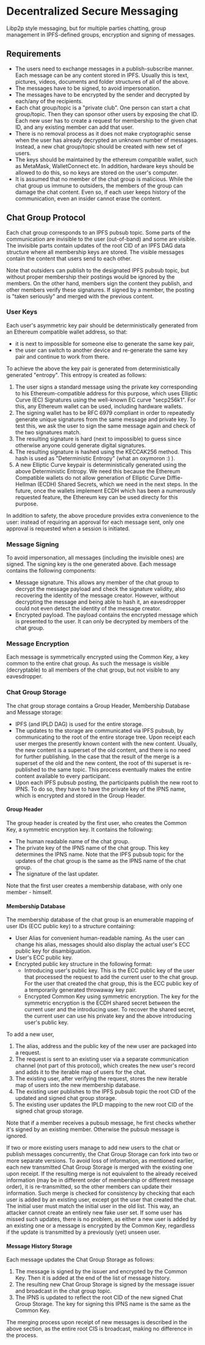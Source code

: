 # Decentralized Secure Messaging

Libp2p style messaging, but for multiple parties chatting, group management in IPFS-defined groups, encryption and signing of messages.

## Requirements

- The users need to exchange messages in a publish-subscribe manner. Each message can be any content
stored in IPFS. Usually this is text, pictures, videos, documents and folder structures of all of the above.
- The messages have to be signed, to avoid impersonation.
- The messages have to be encrypted by the sender and decrypted by each/any of the recipients.
- Each chat group/topic is a "private club". One person can start a chat group/topic. Then they can sponsor other users by exposing the chat ID. Each new user has to create a request for membership to the given chat ID, and any existing member can add that user.
- There is no removal process as it does not make cryptographic sense when the user has already decrypted an unknown number of messages. Instead, a new chat group/topic should be created with new set of users.
- The keys should be maintained by the ethereum compatible wallet, such as MetaMask, WalletConnect etc. In addition, hardware keys should be allowed to do this, so no keys are stored on the user's computer.
- It is assumed that no member of the chat group is malicious. While the chat group us immune to
outsiders, the members of the group can damage the chat content. Even so, if each user keeps history
of the communication, even an insider cannot erase the content.

## Chat Group Protocol

Each chat group corresponds to an IPFS pubsub topic. Some parts of the communication are invisible to the user (out-of-band) and some are visible. The invisible parts contain updates of the root CID of an IPFS DAG data structure where all membership keys are stored. The visible messages contain the content that users send to each other.

Note that outsiders can publish to the designated IPFS pubsub topic, but without proper membership
their postings would be ignored by the members. On the other hand, members sign the content they
publish, and other members verify these signatures. If signed by a member, the posting is "taken
seriously" and merged with the previous content.

### User Keys

Each user's asymmetric key pair should be deterministically generated from an Ethereum compatible wallet address, so that:
- it is next to impossible for someone else to generate the same key pair,
- the user can switch to another device and re-generate the same key pair and continue to work from there.

To achieve the above the key pair is generated from deterministically generated "entropy". This entropy is created as follows:
1. The user signs a standard message using the private key corresponding to his Ethereum-compatible address for this purpose, which uses Elliptic Curve (EC) Signatures using the well-known EC curve "secp256k1". For this, any Ethereum wallet can be used, including hardware wallets.
2. The signing wallet has to be RFC 6979 compliant in order to repeatedly generate unique signatures from the same message and private key. To test this, we ask the user to sign the same message again and check of the two signatures match.
3. The resulting signature is hard (next to impossible) to guess since otherwise anyone could generate digital signatures.
4. The resulting signature is hashed using the KECCAK256 method. This hash is used as "Deterministic Entropy" (what an oxymoron :) ).
5. A new Elliptic Curve keypair is deterministically generated using the above Deterministic Entropy. We need this because the Ethereum Compatible wallets do not allow generation of Elliptic Curve Diffie-Hellman (ECDH) Shared Secrets, which we need in the next steps. In the future, once the wallets implement ECDH which has been a numerously requested feature, the Ethereum key can be used directy for this purpose. 

In addition to safety, the above procedure provides extra convenience to the user: instead of requiring an approval for each message sent, only one approval is requested when a session is initiated.

### Message Signing

To avoid impersonation, all messages (including the invisible ones) are signed. The signing key is the one generated above. Each message contains the following components:

- Message signature. This allows any member of the chat group to decrypt the message payload and check the signature validity, also recovering the identity of the message creator. However, without decrypting the message and being able to hash it, an eavesdropper could not even detect the identity of the message creator.
- Encrypted payload. The payload contains the encrypted message which is presented to the user. It can only be decrypted by members of the chat group.

### Message Encryption

Each message is symmetrically encrypted using the Common Key, a key common to the entire chat group. As such the message is visible (decryptable) to all members of the chat group, but not visible to any eavesdropper.

### Chat Group Storage

The chat group storage contains a Group Header, Membership Database and Message storage:
- IPFS (and IPLD DAG) is used for the entire storage. 
- The updates to the storage are communicated via IPFS pubsub, by communicating to the root of the entire storage tree. Upon receipt each user merges the presently known content with the new content. Usually, the new content is a superset of the old content, and there is no need for further publishing. In the case that the result of the merge is a superset of the old and the new content, the root of thi superset is re-published to the same topic. This process eventually makes the entire
content available to every participant.
- Upon each IPFS pubsub posting, the participants publish the new root to IPNS. To do so, they have
to have the private key of the IPNS name, which is encrypted and stored in the Group Header.

#### Group Header

The group header is created by the first user, who creates the Common Key, a symmetric encryption key. It contains the following:
- The human readable name of the chat group.
- The private key of the IPNS name of the chat group. This key determines the IPNS name. Note that
the IPFS pubsub topic for the updates of the chat group is the same as the IPNS name of the chat group.
- The signature of the last updater.

Note that the first user creates a membership database, with only one member - himself. 
#### Membership Database

The membership database of the chat group is an enumerable mapping of user IDs (ECC public key) to a structure containing:
- User Alias for convenient human-readable naming. As the user can change his alias, messages should also display the actual user's ECC public key for disambiguation.
- User's ECC public key.
- Encrypted public key structure in the following format:
    - Introducing user's public key. This is the ECC public key of the user that processed the request to add the current user to the chat group. For the user that created the chat group, this is the ECC public key of a temporarily generated throwaway key pair.
    - Encrypted Common Key using symmetric encryption. The key for the symmetric encryption is the ECDH shared secret between the current user and the introducing user. To recover the shared secret, the current user can use his private key and the above introducing user's public key.

To add a new user,
1. The alias, address and the public key of the new user are packaged into a request.
2. The request is sent to an existing user via a separate communication channel (not part of this protocol), which creates the new user's record and adds it to the iterable map of users for the chat.
3. The existing user, after verifying the request, stores the new iterable map of users into the new membership database.
4. The existing user publishes to the IPFS pubsub topic the root CID of the updated and signed chat group storage.
5. The existing user updates the IPLD mapping to the new root CID of the signed chat group storage.

Note that if a member receives a pubsub message, he first checks whether it's signed by an existing
member. Otherwise the pubsub message is ignored.

If two or more existing users manage to add new users to the chat or publish messages concurrently, the Chat Group Storage can fork into two or more separate versions. To avoid loss of information, as mentioned earlier, each new transmitted Chat Group Storage is merged with the existing one upon receipt. If the resulting merge is not equivalent to the already received information (may be in different order of membership or different message order), it is re-transmitted, so the other members
can update their information. Such merge is checked for consistency by checking that each user is added by an existing user, except got the user that created the chat. The initial user must match the initial user in the old list. This way, an attacker cannot create an entirely new fake user set. If some user has missed such updates, there is no problem, as either a new user is added by an existing one or a message is encrypted by the Common Key, regardless if the update is transmitted by a previously (yet) unseen user.
#### Message History Storage

Each message updates the Chat Group Storage as follows:
1. The message is signed by the issuer and encrypted by the Common Key. Then it is added at the end
of the list of message history.
2. The resulting new Chat Group Storage is signed by the message issuer and broadcast in the chat
group topic.
3. The IPNS is updated to reflect the root CID of the new signed Chat Group Storage. The key for signing this IPNS name is the same as the Common Key.

The merging process upon receipt of new messages is described in the above section, as the entire
root CIS is broadcast, making no difference in the process.
